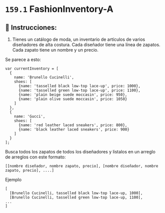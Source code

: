 # `159.1` FashionInventory-A

## 📝 Instrucciones:

1. Tienes un catálogo de moda, un inventario de artículos de varios diseñadores de alta costura. Cada diseñador tiene una línea de zapatos. Cada zapato tiene un nombre y un precio.

Se parece a esto: 

```Js
var currentInventory = [
  {
    name: 'Brunello Cucinelli',
    shoes: [
      {name: 'tasselled black low-top lace-up', price: 1000},
      {name: 'tasselled green low-top lace-up', price: 1100},
      {name: 'plain beige suede moccasin', price: 950},
      {name: 'plain olive suede moccasin', price: 1050}
    ]
  },
  {
    name: 'Gucci',
    shoes: [
      {name: 'red leather laced sneakers', price: 800},
      {name: 'black leather laced sneakers', price: 900}
    ]
  }
];
```
 Busca todos los zapatos de todos los diseñadores y listalos en un arreglo de arreglos con este formato: 

```Js
[[nombre diseñador, nombre zapato, precio], [nombre diseñador, nombre zapato, precio], ....]
```
Ejemplo
```Js
[
  [Brunello Cucinelli, tasselled black low-top lace-up, 1000],
  [Brunello Cucinelli, tasselled green low-top lace-up, 1100],
...
]
```